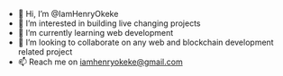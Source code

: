 - 👋 Hi, I’m @IamHenryOkeke
- 👀 I’m interested in building live changing projects
- 🌱 I’m currently learning web development
- 💞️ I’m looking to collaborate on any web and blockchain development related project
- 📫 Reach me on iamhenryokeke@gmail.com

<!---
IamHenryOkeke/IamHenryOkeke is a ✨ special ✨ repository because its `README.md` (this file) appears on your GitHub profile.
You can click the Preview link to take a look at your changes.
--->
